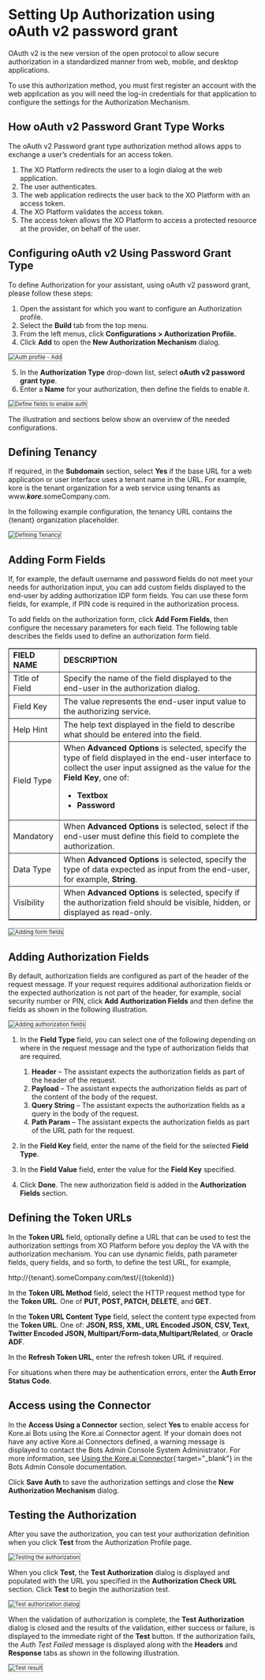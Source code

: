 # Setting Up Authorization using oAuth v2 password grant

OAuth v2 is the new version of the open protocol to allow secure authorization in a standardized manner from web, mobile, and desktop applications. 

To use this authorization method, you must first register an account with the web application as you will need the log-in credentials for that application to configure the settings for the Authorization Mechanism.


## How oAuth v2 Password Grant Type Works

The oAuth v2 Password grant type authorization method allows apps to exchange a user’s credentials for an access token. 



1. The XO Platform redirects the user to a login dialog at the web application.
2. The user authenticates.
3. The web application redirects the user back to the XO Platform with an access token.
4. The XO Platform validates the access token.
5. The access token allows the XO Platform to access a protected resource at the provider, on behalf of the user.


## Configuring oAuth v2 Using Password Grant Type

To define Authorization for your assistant, using oAuth v2 password grant, please follow these steps:



1. Open the assistant for which you want to configure an Authorization profile.
2. Select the **Build** tab from the top menu.
3. From the left menus, click **Configurations > Authorization Profile.**
4. Click **Add** to open the **New Authorization Mechanism** dialog.  
<img src="../images/oauth-v2-password-grant-img1.png" alt="Auth profile - Add" title="Auth profile - Add" style="border: 1px solid gray;zoom:80%;"/>

5. In the **Authorization Type** drop-down list, select **oAuth v2 password grant type**.
6. Enter a **Name** for your authorization, then define the fields to enable it.  
<img src="../images/oauth-v2-password-grant-img2.png" alt="Define fields to enable auth" title="Define fields to enable auth" style="border: 1px solid gray;zoom:80%;"/>

The illustration and sections below show an overview of the needed configurations.


## Defining Tenancy

If required, in the **Subdomain** section, select **Yes** if the base URL for a web application or user interface uses a tenant name in the URL. For example, kore is the tenant organization for a web service using tenants as www.**_kore_**.someCompany.com.

In the following example configuration, the tenancy URL contains the {tenant} organization placeholder.

<img src="../images/oauth-v2-password-grant-img3.png" alt="Defining Tenancy" title="Defining Tenancy" style="border: 1px solid gray;zoom:80%;"/>


## Adding Form Fields

If, for example, the default username and password fields do not meet your needs for authorization input, you can add custom fields displayed to the end-user by adding authorization IDP form fields. You can use these form fields, for example, if PIN code is required in the authorization process.

To add fields on the authorization form, click **Add Form Fields**, then configure the necessary parameters for each field. The following table describes the fields used to define an authorization form field.


<table border="1">
  <tr>
   <td><strong>FIELD NAME</strong>
   </td>
   <td><strong>DESCRIPTION</strong>
   </td>
  </tr>
  <tr>
   <td>Title of Field
   </td>
   <td>Specify the name of the field displayed to the end-user in the authorization dialog.
   </td>
  </tr>
  <tr>
   <td>Field Key
   </td>
   <td>The value represents the end-user input value to the authorizing service.
   </td>
  </tr>
  <tr>
   <td>Help Hint
   </td>
   <td>The help text displayed in the field to describe what should be entered into the field.
   </td>
  </tr>
  <tr>
   <td>Field Type
   </td>
   <td>When <strong>Advanced Options</strong> is selected, specify the type of field displayed in the end-user interface to collect the user input assigned as the value for the <strong>Field Key</strong>, one of:
<ul>

<li><strong>Textbox</strong>

<li><strong>Password</strong>
</li>
</ul>
   </td>
  </tr>
  <tr>
   <td>Mandatory
   </td>
   <td>When <strong>Advanced Options</strong> is selected, select if the end-user must define this field to complete the authorization.
   </td>
  </tr>
  <tr>
   <td>Data Type
   </td>
   <td>When <strong>Advanced Options</strong> is selected, specify the type of data expected as input from the end-user, for example, <strong>String</strong>.
   </td>
  </tr>
  <tr>
   <td>Visibility
   </td>
   <td>When <strong>Advanced Options</strong> is selected, specify if the authorization field should be visible, hidden, or displayed as read-only.
   </td>
  </tr>
</table>

<img src="../images/oauth-v2-password-grant-img4.png" alt="Adding form fields" title="Adding form fields" style="border: 1px solid gray;zoom:80%;"/>


## Adding Authorization Fields

By default, authorization fields are configured as part of the header of the request message. If your request requires additional authorization fields or the expected authorization is not part of the header, for example, social security number or PIN, click **Add** **Authorization Fields** and then define the fields as shown in the following illustration.

<img src="../images/oauth-v2-password-grant-img5.png" alt="Adding authorization fields" title="Adding authorization fields" style="border: 1px solid gray;zoom:80%;"/>


1. In the **Field Type** field, you can select one of the following depending on where in the request message and the type of authorization fields that are required.
    1. **Header** – The assistant expects the authorization fields as part of the header of the request.
    2. **Payload** – The assistant expects the authorization fields as part of the content of the body of the request.
    3. **Query String** – The assistant expects the authorization fields as a query in the body of the request.
    4. **Path Param** – The assistant expects the authorization fields as part of the URL path for the request.

2. In the **Field Key** field, enter the name of the field for the selected **Field Type**.
3. In the **Field Value** field, enter the value for the **Field Key** specified.
4. Click **Done**. The new authorization field is added in the **Authorization Fields** section.


## Defining the Token URLs

In the **Token URL** field, optionally define a URL that can be used to test the authorization settings from XO Platform before you deploy the VA with the authorization mechanism. You can use dynamic fields, path parameter fields, query fields, and so forth, to define the test URL, for example,

http://{tenant}.someCompany.com/test/{{tokenId}}

In the **Token URL Method** field, select the HTTP request method type for the **Token URL**. One of **PUT, POST, PATCH, DELETE**, and **GET**.

In the **Token URL Content Type** field, select the content type expected from the **Token URL**. One of: **JSON, RSS, XML, URL Encoded JSON, CSV, Text, Twitter Encoded JSON, Multipart/Form-data,Multipart/Related**, or **Oracle ADF**.

In the **Refresh Token URL**, enter the refresh token URL if required. 

For situations when there may be authentication errors, enter the **Auth Error Status Code**.


## Access using the Connector

In the **Access Using a Connector** section, select **Yes** to enable access for Kore.ai Bots using the Kore.ai Connector agent. If your domain does not have any active Kore.ai Connectors defined, a warning message is displayed to contact the Bots Admin Console System Administrator. For more information, see [Using the Kore.ai Connector](../../../../bot-administration/kore-ai-connector){:target="_blank"} in the Bots Admin Console documentation.

Click **Save Auth** to save the authorization settings and close the **New Authorization Mechanism** dialog.


## Testing the Authorization 

After you save the authorization, you can test your authorization definition when you click **Test** from the Authorization Profile page. 

<img src="../images/oauth-v2-password-grant-img6.png" alt="Testing the authorization" title="Testing the authorization" style="border: 1px solid gray;zoom:80%;"/>

When you click **Test**, the **Test Authorization** dialog is displayed and populated with the URL you specified in the **Authorization Check URL** section. Click **Test** to begin the authorization test. 

<img src="../images/oauth-v2-password-grant-img7.png" alt="Test authorization dialog" title="Test authorization dialog" style="border: 1px solid gray;zoom:80%;"/>


When the validation of authorization is complete, the **Test Authorization** dialog is closed and the results of the validation, either success or failure, is displayed to the immediate right of the **Test** button. If the authorization fails, the _Auth Test Failed_ message is displayed along with the **Headers** and **Response** tabs as shown in the following illustration.

<img src="../images/oauth-v2-password-grant-img8.png" alt="Test result" title="Test result" style="border: 1px solid gray;zoom:80%;"/>